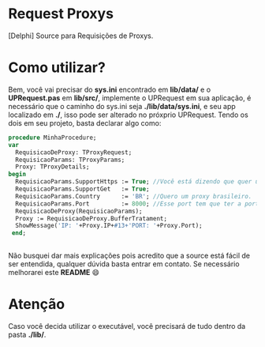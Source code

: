 # Request Proxys
[Delphi] Source para Requisições de Proxys.

# Como utilizar?
Bem, você vai precisar do **sys.ini** encontrado em **lib/data/** e o **UPRequest.pas** em **lib/src/**, implemente o UPRequest em sua aplicação,
é necessário que o caminho do sys.ini seja **./lib/data/sys.ini**, e seu app localizado em **./**, isso pode ser alterado no próxprio UPRequest.
Tendo os dois em seu projeto, basta declarar algo como:

```pascal
procedure MinhaProcedure;
var
  RequisicaoDeProxy: TProxyRequest;
  RequisicaoParams: TProxyParams;
  Proxy: TProxyDetails;
begin
  RequisicaoParams.SupportHttps := True; //Você está dizendo que quer um proxy que suporta https...
  RequisicaoParams.SupportGet   := True;
  RequisicaoParams.Country      := 'BR'; //Quero um proxy brasileiro.
  RequisicaoParams.Port         := 8000; //Esse port tem que ter a porta 8000 aberta
  RequisicaoDeProxy(RequisicaoParams);
  Proxy := RequisicaoDeProxy.BufferTratament;
  ShowMessage('IP: '+Proxy.IP+#13+'PORT: '+Proxy.Port);
 end;
 
```

Não busquei dar mais explicações pois acredito que a source está fácil de ser entendida, qualquer dúvida basta entrar em contato.
Se necessário melhorarei este **README** :smile:
# Atenção
Caso você decida utilizar o executável, você precisará de tudo dentro da pasta **./lib/**.
